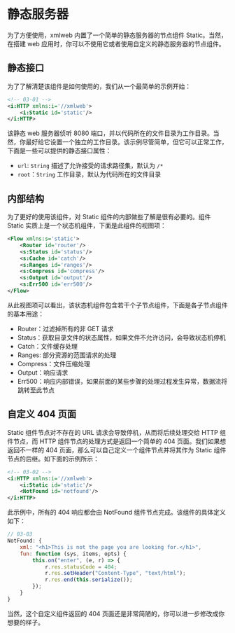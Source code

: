 # 静态服务器

为了方便使用，xmlweb 内置了一个简单的静态服务器的节点组件 Static。当然，在搭建 web 应用时，你可以不使用它或者使用自定义的静态服务器的节点组件。

## 静态接口

为了了解清楚该组件是如何使用的，我们从一个最简单的示例开始：

```xml
<!-- 03-01 -->
<i:HTTP xmlns:i='//xmlweb'>
    <i:Static id='static'/>
</i:HTTP>
```

该静态 web 服务器侦听 8080 端口，并以代码所在的文件目录为工作目录。当然，你最好给它设置一个独立的工作目录。该示例尽管简单，但它可以正常工作，下面是一些可以提供的静态接口属性：

- `url`: `String` 描述了允许接受的请求路径集，默认为 `/*`
- `root`：`String` 工作目录，默认为代码所在的文件目录

## 内部结构

为了更好的使用该组件，对 Static 组件的内部做些了解是很有必要的。组件 Static 实质上是一个状态机组件，下面是此组件的视图项：

```xml
<Flow xmlns:s='static'>
    <Router id='router'/>
    <s:Status id='status'/>
    <s:Cache id='catch'/>
    <s:Ranges id='ranges'/>
    <s:Compress id='compress'/>
    <s:Output id='output'/>
    <s:Err500 id='err500'/>
</Flow>
```

从此视图项可以看出，该状态机组件包含若干个子节点组件，下面是各子节点组件的基本用途：

- Router：过滤掉所有的非 GET 请求
- Status：获取目录文件的状态属性，如果文件不允许访问，会导致状态机停机
- Catch：文件缓存处理
- Ranges: 部分资源的范围请求的处理
- Compress：文件压缩处理
- Output：响应请求
- Err500：响应内部错误，如果前面的某些步骤的处理过程发生异常，数据流将跳转至此节点

## 自定义 404 页面

Static 组件节点对不存在的 URL 请求会导致停机，从而将后续处理交给 HTTP 组件节点，而 HTTP 组件节点的处理方式是返回一个简单的 404 页面。我们如果想返回不一样的 404 页面，那么可以自己定义一个组件节点并将其作为 Static 组件节点的后继。如下面的示例所示：

```xml
<!-- 03-02 -->
<i:HTTP xmlns:i='//xmlweb'>
    <i:Static id='static'/>
    <NotFound id='notfound'/>
</i:HTTP>
```

此示例中，所有的 404 响应都会由 NotFound 组件节点完成。该组件的具体定义如下：

```js
// 03-03
NotFound: {
    xml: "<h1>This is not the page you are looking for.</h1>",
    fun: function (sys, items, opts) {
        this.on("enter", (e, r) => {
            r.res.statusCode = 404;
            r.res.setHeader("Content-Type", "text/html");
            r.res.end(this.serialize());
        });
    }
}
```

当然，这个自定义组件返回的 404 页面还是非常简陋的，你可以进一步修改成你想要的样子。